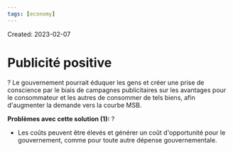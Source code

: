 ```yaml
---
tags: [economy] 
---
```

Created: 2023-02-07

# Publicité positive
?
Le gouvernement pourrait éduquer les gens et créer une prise de conscience par le biais de campagnes publicitaires sur les avantages pour le consommateur et les autres de consommer de tels biens, afin d'augmenter la demande vers la courbe MSB.
<!--SR:!2023-04-24,45,250-->

**Problèmes avec cette solution (1):**
?
-   Les coûts peuvent être élevés et générer un coût d'opportunité pour le gouvernement, comme pour toute autre dépense gouvernementale.
<!--SR:!2023-05-19,63,250-->